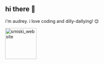 ## hi there 👋

i'm audrey. i love coding and dilly-dallying! 😌

<img src="https://github.com/user-attachments/assets/74ebfa6a-daff-418e-8f3a-42baf498574a" alt="smiski_website" width="100"/>

<!--
**audsostrom/audsostrom** is a ✨ _special_ ✨ repository because its `README.md` (this file) appears on your GitHub profile.

Here are some ideas to get you started:

- 🔭 I’m currently working on ...
- 🌱 I’m currently learning ...
- 👯 I’m looking to collaborate on ...
- 🤔 I’m looking for help with ...
- 💬 Ask me about ...
- 📫 How to reach me: ...
- 😄 Pronouns: ...
- ⚡ Fun fact: ...
-->
